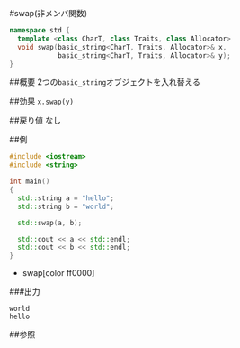 #swap(非メンバ関数)
```cpp
namespace std {
  template <class CharT, class Traits, class Allocator>
  void swap(basic_string<CharT, Traits, Allocator>& x,
            basic_string<CharT, Traits, Allocator>& y);
}
```

##概要
2つの`basic_string`オブジェクトを入れ替える


##効果
`x.`[`swap`](./swap.md)`(y)`


##戻り値
なし


##例
```cpp
#include <iostream>
#include <string>

int main()
{
  std::string a = "hello";
  std::string b = "world";

  std::swap(a, b);

  std::cout << a << std::endl;
  std::cout << b << std::endl;
}
```
* swap[color ff0000]

###出力
```
world
hello
```

##参照


